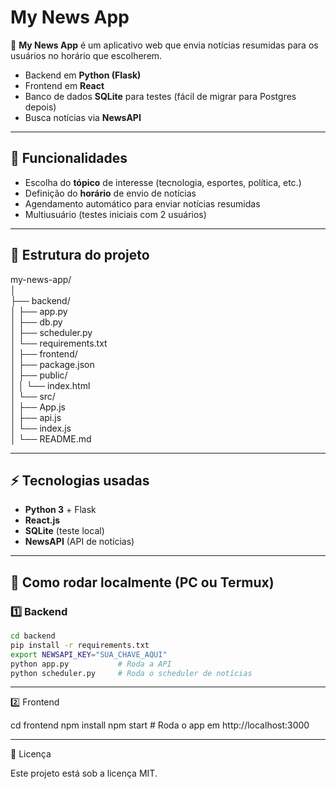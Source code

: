 # My News App

📰 **My News App** é um aplicativo web que envia notícias resumidas para os usuários no horário que escolherem.  

- Backend em **Python (Flask)**  
- Frontend em **React**  
- Banco de dados **SQLite** para testes (fácil de migrar para Postgres depois)  
- Busca notícias via **NewsAPI**  

---

## 🔹 Funcionalidades

- Escolha do **tópico** de interesse (tecnologia, esportes, política, etc.)  
- Definição do **horário** de envio de notícias  
- Agendamento automático para enviar notícias resumidas  
- Multiusuário (testes iniciais com 2 usuários)  

---

## 📂 Estrutura do projeto

my-news-app/  
│  
├── backend/  
│   ├── app.py  
│   ├── db.py  
│   ├── scheduler.py  
│   └── requirements.txt  
│
├── frontend/  
│   ├── package.json  
│   ├── public/  
│   │   └── index.html  
│   └── src/  
│       ├── App.js  
│       ├── api.js  
│       └── index.js  
│
└── README.md  

---

## ⚡ Tecnologias usadas

- **Python 3** + Flask  
- **React.js**  
- **SQLite** (teste local)  
- **NewsAPI** (API de notícias)  

---

## 🚀 Como rodar localmente (PC ou Termux)

### 1️⃣ Backend
```bash
cd backend
pip install -r requirements.txt
export NEWSAPI_KEY="SUA_CHAVE_AQUI"
python app.py           # Roda a API
python scheduler.py     # Roda o scheduler de notícias
```

---


2️⃣ Frontend

cd frontend
npm install
npm start               # Roda o app em http://localhost:3000


---



📄 Licença

Este projeto está sob a licença MIT.
